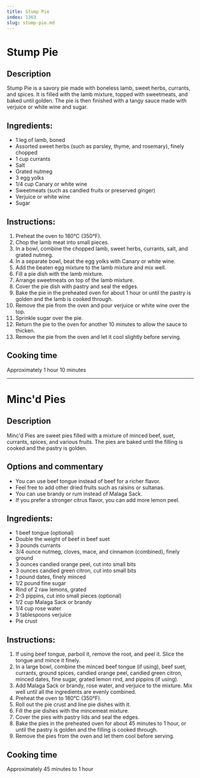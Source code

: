 ```yaml
---
title: Stump Pie
index: 1363
slug: stump-pie.md
---
```


# Stump Pie

## Description
Stump Pie is a savory pie made with boneless lamb, sweet herbs, currants, and spices. It is filled with the lamb mixture, topped with sweetmeats, and baked until golden. The pie is then finished with a tangy sauce made with verjuice or white wine and sugar.

## Ingredients:
- 1 leg of lamb, boned
- Assorted sweet herbs (such as parsley, thyme, and rosemary), finely chopped
- 1 cup currants
- Salt
- Grated nutmeg
- 3 egg yolks
- 1/4 cup Canary or white wine
- Sweetmeats (such as candied fruits or preserved ginger)
- Verjuice or white wine
- Sugar

## Instructions:
1. Preheat the oven to 180°C (350°F).
2. Chop the lamb meat into small pieces.
3. In a bowl, combine the chopped lamb, sweet herbs, currants, salt, and grated nutmeg.
4. In a separate bowl, beat the egg yolks with Canary or white wine.
5. Add the beaten egg mixture to the lamb mixture and mix well.
6. Fill a pie dish with the lamb mixture.
7. Arrange sweetmeats on top of the lamb mixture.
8. Cover the pie dish with pastry and seal the edges.
9. Bake the pie in the preheated oven for about 1 hour or until the pastry is golden and the lamb is cooked through.
10. Remove the pie from the oven and pour verjuice or white wine over the top.
11. Sprinkle sugar over the pie.
12. Return the pie to the oven for another 10 minutes to allow the sauce to thicken.
13. Remove the pie from the oven and let it cool slightly before serving.

## Cooking time
Approximately 1 hour 10 minutes

---

# Minc'd Pies

## Description
Minc'd Pies are sweet pies filled with a mixture of minced beef, suet, currants, spices, and various fruits. The pies are baked until the filling is cooked and the pastry is golden.

## Options and commentary
- You can use beef tongue instead of beef for a richer flavor.
- Feel free to add other dried fruits such as raisins or sultanas.
- You can use brandy or rum instead of Malaga Sack.
- If you prefer a stronger citrus flavor, you can add more lemon peel.

## Ingredients:
- 1 beef tongue (optional)
- Double the weight of beef in beef suet
- 3 pounds currants
- 3/4 ounce nutmeg, cloves, mace, and cinnamon (combined), finely ground
- 3 ounces candied orange peel, cut into small bits
- 3 ounces candied green citron, cut into small bits
- 1 pound dates, finely minced
- 1/2 pound fine sugar
- Rind of 2 raw lemons, grated
- 2-3 pippins, cut into small pieces (optional)
- 1/2 cup Malaga Sack or brandy
- 1/4 cup rose water
- 3 tablespoons verjuice
- Pie crust

## Instructions:
1. If using beef tongue, parboil it, remove the root, and peel it. Slice the tongue and mince it finely.
2. In a large bowl, combine the minced beef tongue (if using), beef suet, currants, ground spices, candied orange peel, candied green citron, minced dates, fine sugar, grated lemon rind, and pippins (if using).
3. Add Malaga Sack or brandy, rose water, and verjuice to the mixture. Mix well until all the ingredients are evenly combined.
4. Preheat the oven to 180°C (350°F).
5. Roll out the pie crust and line pie dishes with it.
6. Fill the pie dishes with the mincemeat mixture.
7. Cover the pies with pastry lids and seal the edges.
8. Bake the pies in the preheated oven for about 45 minutes to 1 hour, or until the pastry is golden and the filling is cooked through.
9. Remove the pies from the oven and let them cool before serving.

## Cooking time
Approximately 45 minutes to 1 hour